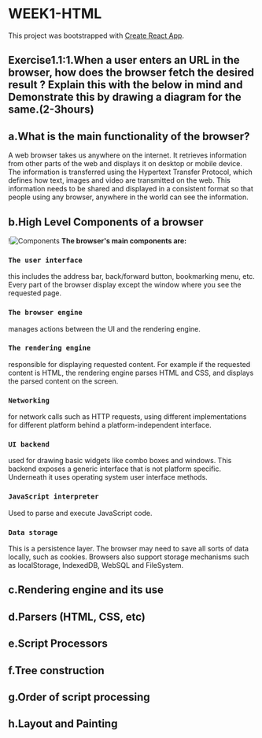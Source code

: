 # WEEK1-HTML

This project was bootstrapped with [Create React App](https://github.com/facebook/create-react-app).

## Exercise1.1:1.When a user enters an URL in the browser, how does the browser fetch the desired result ? Explain this with the below in mind and Demonstrate this by drawing a diagram for the same.(2-3hours)

## a.What is the main functionality of the browser?

A web browser takes us anywhere on the internet. It retrieves information from other parts of the web and displays it on desktop or mobile device. The information is transferred using the Hypertext Transfer Protocol, which defines how text, images and video are transmitted on the web. This information needs to be shared and displayed in a consistent format so that people using any browser, anywhere in the world can see the information.

## b.High Level Components of a browser

!![Components](./assets/High%20Level%20Components.avif?raw=true "Title")
**The browser's main components are:**

### `The user interface`

this includes the address bar, back/forward button, bookmarking menu, etc. Every part of the browser display except the window where you see the requested page.

### `The browser engine`

manages actions between the UI and the rendering engine.

### `The rendering engine`

responsible for displaying requested content. For example if the requested content is HTML, the rendering engine parses HTML and CSS, and displays the parsed content on the screen.

### `Networking`

for network calls such as HTTP requests, using different implementations for different platform behind a platform-independent interface.

### `UI backend`

used for drawing basic widgets like combo boxes and windows. This backend exposes a generic interface that is not platform specific. Underneath it uses operating system user interface methods.

### `JavaScript interpreter`

 Used to parse and execute JavaScript code.

### `Data storage`

 This is a persistence layer. The browser may need to save all sorts of data locally, such as cookies. Browsers also support storage mechanisms such as localStorage, IndexedDB, WebSQL and FileSystem.

## c.Rendering engine and its use

## d.Parsers (HTML, CSS, etc)

## e.Script Processors

## f.Tree construction

## g.Order of script processing

## h.Layout and Painting
